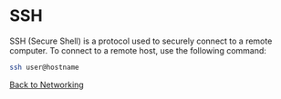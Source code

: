 
# SSH

SSH (Secure Shell) is a protocol used to securely connect to a remote computer. To connect to a remote host, use the following command:

```bash
ssh user@hostname
```

[Back to Networking](./index.md)
